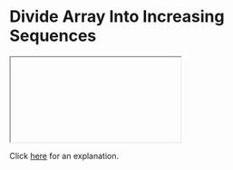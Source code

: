 # Divide Array Into Increasing Sequences 

<iframe></iframe>

Click [here](Explanation.md) for an explanation.

